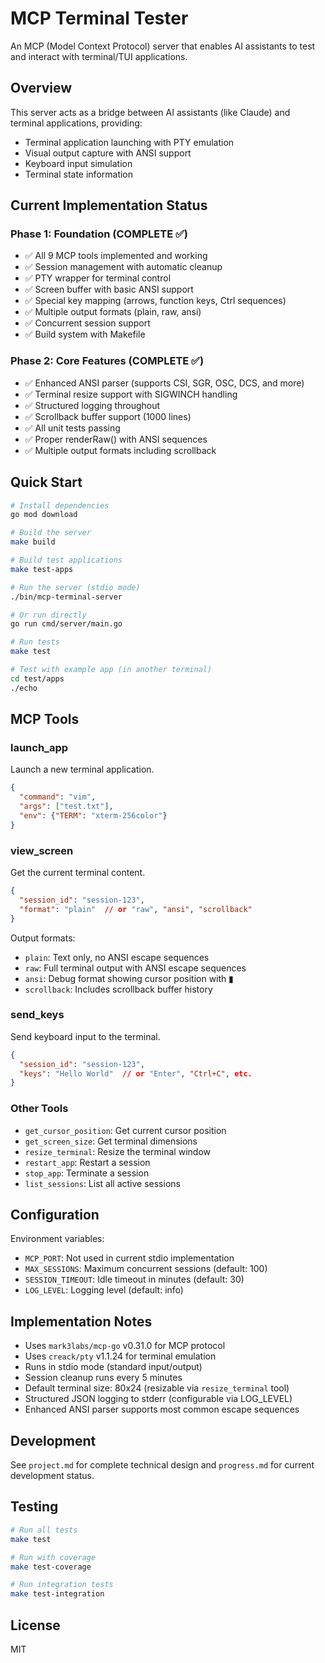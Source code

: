 # MCP Terminal Tester

An MCP (Model Context Protocol) server that enables AI assistants to test and interact with terminal/TUI applications.

## Overview

This server acts as a bridge between AI assistants (like Claude) and terminal applications, providing:
- Terminal application launching with PTY emulation
- Visual output capture with ANSI support
- Keyboard input simulation
- Terminal state information

## Current Implementation Status

### Phase 1: Foundation (COMPLETE ✅)
- ✅ All 9 MCP tools implemented and working
- ✅ Session management with automatic cleanup
- ✅ PTY wrapper for terminal control
- ✅ Screen buffer with basic ANSI support
- ✅ Special key mapping (arrows, function keys, Ctrl sequences)
- ✅ Multiple output formats (plain, raw, ansi)
- ✅ Concurrent session support
- ✅ Build system with Makefile

### Phase 2: Core Features (COMPLETE ✅)
- ✅ Enhanced ANSI parser (supports CSI, SGR, OSC, DCS, and more)
- ✅ Terminal resize support with SIGWINCH handling  
- ✅ Structured logging throughout
- ✅ Scrollback buffer support (1000 lines)
- ✅ All unit tests passing
- ✅ Proper renderRaw() with ANSI sequences
- ✅ Multiple output formats including scrollback

## Quick Start

```bash
# Install dependencies
go mod download

# Build the server
make build

# Build test applications
make test-apps

# Run the server (stdio mode)
./bin/mcp-terminal-server

# Or run directly
go run cmd/server/main.go

# Run tests
make test

# Test with example app (in another terminal)
cd test/apps
./echo
```

## MCP Tools

### launch_app
Launch a new terminal application.
```json
{
  "command": "vim",
  "args": ["test.txt"],
  "env": {"TERM": "xterm-256color"}
}
```

### view_screen
Get the current terminal content.
```json
{
  "session_id": "session-123",
  "format": "plain"  // or "raw", "ansi", "scrollback"
}
```

Output formats:
- `plain`: Text only, no ANSI escape sequences
- `raw`: Full terminal output with ANSI escape sequences
- `ansi`: Debug format showing cursor position with ▮
- `scrollback`: Includes scrollback buffer history

### send_keys
Send keyboard input to the terminal.
```json
{
  "session_id": "session-123",
  "keys": "Hello World"  // or "Enter", "Ctrl+C", etc.
}
```

### Other Tools
- `get_cursor_position`: Get current cursor position
- `get_screen_size`: Get terminal dimensions
- `resize_terminal`: Resize the terminal window
- `restart_app`: Restart a session
- `stop_app`: Terminate a session
- `list_sessions`: List all active sessions

## Configuration

Environment variables:
- `MCP_PORT`: Not used in current stdio implementation
- `MAX_SESSIONS`: Maximum concurrent sessions (default: 100)
- `SESSION_TIMEOUT`: Idle timeout in minutes (default: 30)
- `LOG_LEVEL`: Logging level (default: info)

## Implementation Notes

- Uses `mark3labs/mcp-go` v0.31.0 for MCP protocol
- Uses `creack/pty` v1.1.24 for terminal emulation
- Runs in stdio mode (standard input/output)
- Session cleanup runs every 5 minutes
- Default terminal size: 80x24 (resizable via `resize_terminal` tool)
- Structured JSON logging to stderr (configurable via LOG_LEVEL)
- Enhanced ANSI parser supports most common escape sequences

## Development

See `project.md` for complete technical design and `progress.md` for current development status.

## Testing

```bash
# Run all tests
make test

# Run with coverage
make test-coverage

# Run integration tests
make test-integration
```

## License

MIT